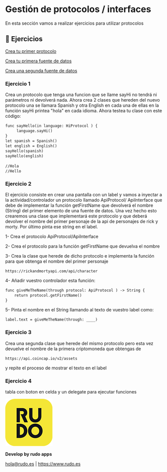 # Gestión de protocolos / interfaces
En esta sección vamos a realizar ejercicios para utilizar protocolos

## 📝 Ejercicios
[Crea tu primer protocolo](#Ejercicio-1)

[Crea tu primera fuente de datos](#Ejercicio-2)

[Crea una segunda fuente de datos](#Ejercicio-3)

### Ejercicio 1

Crea un protocolo que tenga una funcion que se llame sayHi no tendrá ni parámetros ni devolverá nada. 
Ahora crea 2 clases que hereden del nuevo protocolo una se llamara Spanish y otra English en cada una de ellas
en la función sayHi printea "hola" en cada idioma. Ahora testea tu clase con este código:

```
func sayHello(in language: HiProtocol ) {
	 language.sayHi()
}
let spanish = Spanish()
let english = English()
sayHello(spanish)
sayHello(english)

//Hola
//Hello
```


### Ejercicio 2

El ejercicio consiste en crear una pantalla con un label y vamos a inyectar a la actividad/controlador un protocolo llamado ApiProtocol/ ApiInterface que debe de implementar la función getFirstName que devolverá el nombre (String) del primer elemento de una fuente de datos. Una vez hecho esto crearemos una clase que implementará este protocolo y que deberá devolver el nombre del primer personaje de la api de personajes de rick y morty. Por último pinta ese string en el label.

1- Crea el protocolo ApiProtocol/ApiInterface

2- Crea el protocolo para la función getFirstName que devuelva el nombre

3- Crea la clase que herede de dicho protocolo e implementa la función para que obtenga el nombre del primer personaje
```
https://rickandmortyapi.com/api/character
```

4- Añadir vuestro controlador esta función:
```
func giveMeTheName(through protocol: ApiProtocol ) -> String {
	return protocol.getFirstName()
}
```

5- Pinta el nombre en el String llamando al texto de vuestro label como:

```
label.text = giveMeTheName(through: ____)
```

### Ejercicio 3

Crea una segunda clase que herede del mismo protocolo pero esta vez devuelve el nombre de la primera criptomoneda que obtengas de
```
https://api.coincap.io/v2/assets
```
y repite el proceso de mostrar el texto en el label

### Ejercicio 4
tabla con boton en celda y un delegate para ejecutar funciones


![Rudo](../README/rudo.png)

**Develop by rudo apps**

hola@rudo.es | https://www.rudo.es